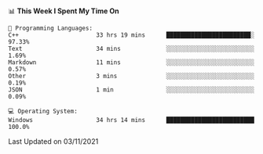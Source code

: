 
<!--START_SECTION:waka-->
📊 **This Week I Spent My Time On** 

```text
💬 Programming Languages: 
C++                      33 hrs 19 mins      ████████████████████████░   97.33% 
Text                     34 mins             ░░░░░░░░░░░░░░░░░░░░░░░░░   1.69% 
Markdown                 11 mins             ░░░░░░░░░░░░░░░░░░░░░░░░░   0.57% 
Other                    3 mins              ░░░░░░░░░░░░░░░░░░░░░░░░░   0.19% 
JSON                     1 min               ░░░░░░░░░░░░░░░░░░░░░░░░░   0.09%

💻 Operating System: 
Windows                  34 hrs 14 mins      █████████████████████████   100.0%

```


 Last Updated on 03/11/2021
<!--END_SECTION:waka-->

